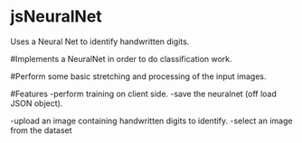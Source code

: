 # jsNeuralNet
Uses a Neural Net to identify handwritten digits.

#Implements a NeuralNet in order to do classification work. 

#Perform some basic stretching and processing of the input images. 

#Features 
-perform training on client side. 
-save the neuralnet (off load JSON object).
 
-upload an image containing handwritten digits to identify. 
-select an image from the dataset